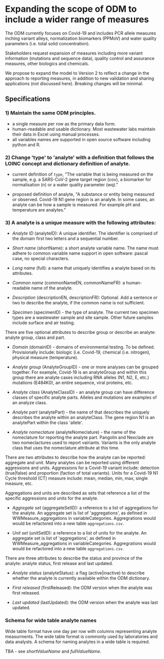 # Expanding the scope of ODM to include a wider range of measures

The ODM currently focuses on Covid-19 and includes PCR allele measures inching variant alleys, normalization biomarkers (PPMoV) and water quality parameters (i.e. total solid concentration).

Stakeholders request expansion of measures including more variant information (mutations and sequence data), quality control and assurance measures, other biologics and chemicals.

We propose to expand the model to Version 2 to reflect a change in the approach to reporting measures, in addition to new validation and sharing applications (not discussed here). Breaking changes will be minimal.

## Specifications

### 1) Maintain the same ODM principles.

- a single measure per row as the primary data form.
- human-readable and usable dictionary. Most wastewater labs maintain their data in Excel using manual processes.
- all variables names are supported in open source software including python and R.

### 2) Change 'type' to 'analyte' with a definition that follows the LOINC concept and dictionary definition of analyte.

- current definition of `type`, "The variable that is being measured on the sample, e.g. a SARS-CoV-2 gene target region (cov), a biomarker for normalisation (n) or a water quality parameter (wq)."

- proposed definition of analyte, "A substance or entity being measured or observed. Covid-19 N1 gene region is an analyte. In some cases, an analyte can be how a sample is measured. For example pH and temperature are analytes."

### 3) A analyte is a unique measure with the following attributes:

- _Analyte ID_ (analyteID): A unique identifier. The identifier is comprised of the domain first two letters and a sequential number.

- _Short name_ (shortName): a short analyte variable name. The name must adhere to common variable name support in open software: pascal case, no special characters.

- _Long name_ (full): a name that uniquely identifies a analyte based on its attributes.

- _Common name_ (commonNameEN, commonNameFR): a human-readable name of the analyte.

- _Description_ (descriptionEN, descriptionFR): Optional. Add a sentence or two to describe the analyte, if the common name is not sufficient.

- _Specimen_ (specimenID) - the type of analyte. The current two specimen types are a wastewater sample and site sample. Other future samples include surface and air testing.

There are five optional attributes to describe group or describe an analyte: analyte group, class and part.

- _Domain_ (domainID) - domains of environmental testing. To be defined. Provisionally include: biologic (i.e. Covid-19, chemical (i.e. nitrogen), physical measure (temperature).

- _Analyte group_ (AnalyteGroupID) - one or more analyses can be grouped together. For example, Covid-19 is an analyteGroup and within this group there are analyte cases including RNA alleles (N1, N2, E, etc.) mutations (E484K0), an entire sequence, viral proteins, etc.

- _Analyte class_ (AnalyteClassID) - an analyte group can have difference classes of specific analyte parts. Alleles and mutations are examples of an analyze class.

- _Analyte part_ (analytePart) - the name of that describes the uniquely describes the analyte within an analyteClass. The gene region N1 is an analytePart within the class 'allele'.

- _Analyte nomeclature_ (analyteNomeclature) - the name of the nomeclature for reporting the analyte part. Pangolin and Nexclade are two nomeclactures used to report vairiants. Variants is the only analyte class that uses the nomeclature attribute at this time.

There are two attributes to describe how the analyte can be reported: aggregate and unit. Many analytes can be reported using different aggressions and units. Aggressions for a Covid-19 variant include: detection (true|false) and proportion (faction of total variants). Units for a Covid-19 N1 Cycle threshold (CT) measure include: mean, median, min, max, single measure, etc.

Aggregations and units are described as sets that reference a list of the specific aggressions and units for the analyte.

- _Aggregate set_ (aggregateSetID): a reference to a list of aggregations for the analyte. An aggregate set is list of 'aggregations', as defined in WWMeasure_aggregations in variableCategories. Aggregrations would would be refactored into a new table `aggregations.csv`.

- _Unit set_ (unitSetID): a reference to a list of units for the analyte. An aggregate set is list of 'aggregations', as defined in WWMeasure_aggregations in variableCategories. Aggregrations would would be refactored into a new table `aggregations.csv`.

There are three attributes to describe the status and province of the analyte: analyte status, first release and last updated.

- _Analyte status_ (analyteStatus): a flag (active|inactive) to describe whether the analyte is currently available within the ODM dictionary.

- _First released_ (firstReleased): the ODM version when the analyte was first released.

- _Last updated_ (lastUpdated): the ODM version when the analyte was last updated.

### Schema for wide table analyte names

Wide table format have one day per row with columns representing analyte measurments. The wide table format is commonly used by laboratories and data analysts. A schema for naming analytes in a wide table is required.

TBA - see _shortValueName_ and _fullValueName_.
